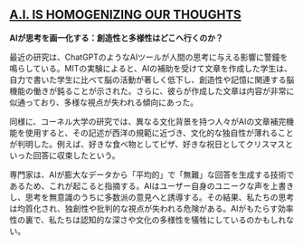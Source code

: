 ## [A.I. IS HOMOGENIZING OUR THOUGHTS](https://www.newyorker.com/culture/infinite-scroll/ai-is-homogenizing-our-thoughts)

**AIが思考を画一化する：創造性と多様性はどこへ行くのか？**

最近の研究は、ChatGPTのようなAIツールが人間の思考に与える影響に警鐘を鳴らしている。MITの実験によると、AIの補助を受けて文章を作成した学生は、自力で書いた学生に比べて脳の活動が著しく低下し、創造性や記憶に関連する脳機能の働きが鈍ることが示された。さらに、彼らが作成した文章は内容が非常に似通っており、多様な視点が失われる傾向にあった。

同様に、コーネル大学の研究では、異なる文化背景を持つ人々がAIの文章補完機能を使用すると、その記述が西洋の規範に近づき、文化的な独自性が薄れることが判明した。例えば、好きな食べ物としてピザ、好きな祝日としてクリスマスといった回答に収束したという。

専門家は、AIが膨大なデータから「平均的」で「無難」な回答を生成する技術であるため、これが起こると指摘する。AIはユーザー自身のユニークな声を上書きし、思考を無意識のうちに多数派の意見へと誘導する。その結果、私たちの思考は均質化され、独創性や批判的な視点が失われる危険がある。AIがもたらす効率性の裏で、私たちは認知的な深さや文化の多様性を犠牲にしているのかもしれない。